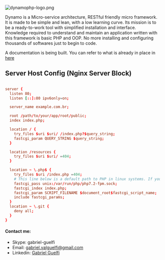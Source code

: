 ![dynamophp-logo.png](http://docs.dynamophp.org/wp-content/uploads/2021/03/dynamo-logo-medium.png)

Dynamo is a Micro-service architecture, RESTful friendly micro framework. It is made to be simple and lean, with a low learning curve. Its mission is to be a ready-to-work tool with simplified installation and interface. Knowledge required to understand and maintain an application written with this framework is basic PHP and OOP. No more installing and configuring thousands of softwares just to begin to code. 

A documentation is being built. You can refer to what is already in place in [here](http://docs.dynamophp.org)

## Server Host Config (Nginx Server Block) ##

```conf

server {
  listen 80;
  listen [::]:80 ipv6only=on;

  server_name example.com.br;

  root /path/to/your/app/root/public;
  index index.php;

  location / {
    try_files $uri $uri/ /index.php?$query_string;
    fastcgi_param QUERY_STRING $query_string;
  }

  location /resources {
    try_files $uri $uri/ =404;
  }

  location ~ \.php$ {
    try_files $uri /index.php =404;
    # This line below is a default path to PHP in linux systems. If your PHP is installed in another location, change it to your actual path.
    fastcgi_pass unix:/var/run/php/php7.2-fpm.sock;
    fastcgi_index index.php;
    fastcgi_param SCRIPT_FILENAME $document_root$fastcgi_script_name;
    include fastcgi_params;
  }
  location ~ \.git {
    deny all;
  }
}
```


#### Contact me: ####
* Skype: gabriel-guelfi
* Email: gabriel.valguelfi@gmail.com
* Linkedin: [Gabriel Guelfi](https://br.linkedin.com/in/gabriel-valentoni-guelfi-30ba8b4b)
